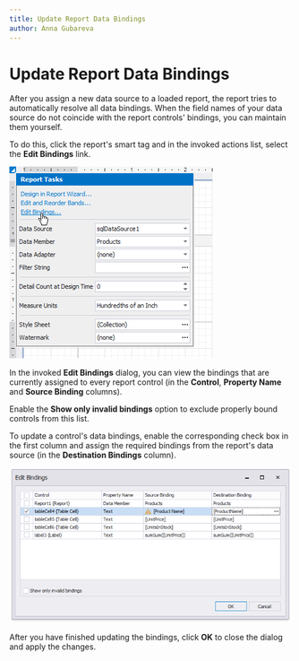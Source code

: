 ```yaml
---
title: Update Report Data Bindings
author: Anna Gubareva
---
```

# Update Report Data Bindings

After you assign a new data source to a loaded report, the report tries to automatically resolve all data bindings. When the field names of your data source do not coincide with the report controls' bindings, you can maintain them yourself.

To do this, click the report's smart tag and in the invoked actions list, select the **Edit Bindings** link.

![](../../../../images/eurd-win-report-edit-bindings-action.png)

In the invoked **Edit Bindings** dialog, you can view the bindings that are currently assigned to every report control (in the **Control**, **Property Name** and **Source Binding** columns).

Enable the **Show only invalid bindings** option to exclude properly bound controls from this list.

To update a control's data bindings, enable the corresponding check box in the first column and assign the required bindings from the report's data source (in the **Destination Bindings** column).

![](../../../../images/eurd-win-report-edit-bindings-dialog.png)

After you have finished updating the bindings, click **OK** to close the dialog and apply the changes.